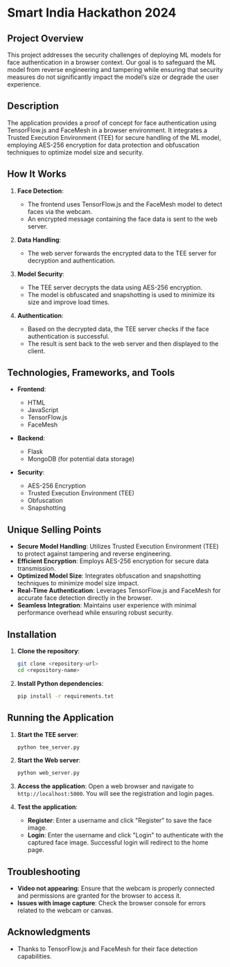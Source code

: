 # Smart India Hackathon 2024

## Project Overview

This project addresses the security challenges of deploying ML models for face authentication in a browser context. Our goal is to safeguard the ML model from reverse engineering and tampering while ensuring that security measures do not significantly impact the model’s size or degrade the user experience.

## Description

The application provides a proof of concept for face authentication using TensorFlow.js and FaceMesh in a browser environment. It integrates a Trusted Execution Environment (TEE) for secure handling of the ML model, employing AES-256 encryption for data protection and obfuscation techniques to optimize model size and security.

## How It Works

1. **Face Detection**:
   - The frontend uses TensorFlow.js and the FaceMesh model to detect faces via the webcam.
   - An encrypted message containing the face data is sent to the web server.

2. **Data Handling**:
   - The web server forwards the encrypted data to the TEE server for decryption and authentication.

3. **Model Security**:
   - The TEE server decrypts the data using AES-256 encryption.
   - The model is obfuscated and snapshotting is used to minimize its size and improve load times.

4. **Authentication**:
   - Based on the decrypted data, the TEE server checks if the face authentication is successful.
   - The result is sent back to the web server and then displayed to the client.

## Technologies, Frameworks, and Tools

- **Frontend**:
  - HTML
  - JavaScript
  - TensorFlow.js
  - FaceMesh

- **Backend**:
  - Flask
  - MongoDB (for potential data storage)

- **Security**:
  - AES-256 Encryption
  - Trusted Execution Environment (TEE)
  - Obfuscation
  - Snapshotting

## Unique Selling Points

- **Secure Model Handling**: Utilizes Trusted Execution Environment (TEE) to protect against tampering and reverse engineering.
- **Efficient Encryption**: Employs AES-256 encryption for secure data transmission.
- **Optimized Model Size**: Integrates obfuscation and snapshotting techniques to minimize model size impact.
- **Real-Time Authentication**: Leverages TensorFlow.js and FaceMesh for accurate face detection directly in the browser.
- **Seamless Integration**: Maintains user experience with minimal performance overhead while ensuring robust security.

## Installation

1. **Clone the repository**:
    ```bash
    git clone <repository-url>
    cd <repository-name>
    ```

2. **Install Python dependencies**:
    ```bash
    pip install -r requirements.txt
    ```

## Running the Application

1. **Start the TEE server**:
    ```bash
    python tee_server.py
    ```

2. **Start the Web server**:
    ```bash
    python web_server.py
    ```

3. **Access the application**:
    Open a web browser and navigate to `http://localhost:5000`. You will see the registration and login pages.

4. **Test the application**:
    - **Register**: Enter a username and click "Register" to save the face image.
    - **Login**: Enter the username and click "Login" to authenticate with the captured face image. Successful login will redirect to the home page.

## Troubleshooting

- **Video not appearing**: Ensure that the webcam is properly connected and permissions are granted for the browser to access it.
- **Issues with image capture**: Check the browser console for errors related to the webcam or canvas.

## Acknowledgments

- Thanks to TensorFlow.js and FaceMesh for their face detection capabilities.
